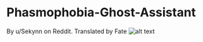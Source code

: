 # Phasmophobia-Ghost-Assistant
By u/Sekynn on Reddit. Translated by Fate
![alt text](https://i.redd.it/6ckmmt67wox51.png)
